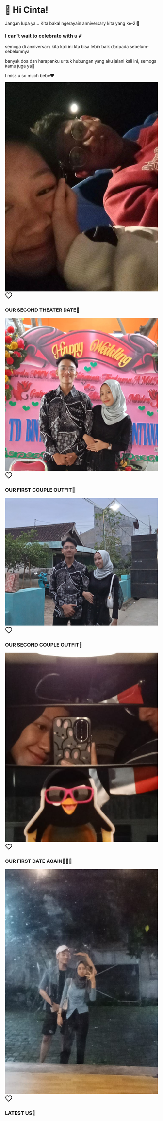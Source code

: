 <html lang="id">
<head>
  <meta charset="UTF-8"/>
  <meta name="viewport" content="width=device-width, initial-scale=1.0"/>
  <link rel="icon" type="image/png" href="Ape kau tengok-tengok.png"/>
  <link rel="stylesheet" href="apayh1.css"/>
</head>
<body>

  <h1>💌 Hi Cinta!</h1>
  <p class="intro">Jangan lupa ya... Kita bakal ngerayain anniversary kita yang ke-2!💖</p>

  <h3><div class="love-note">I can't wait to celebrate with u 💕</h3></div>
  <p>semoga di anniversary kita kali ini kta bisa lebih baik daripada sebelum-sebelumnya</p>
  <p>banyak doa dan harapanku untuk hubungan yang aku jalani kali ini, semoga kamu juga ya🥺</p>
  <P>I miss u so much bebe❤️</P>
  <div id="countdown"></div>
    <div class="container">
        <div class="card">
            <img class="background" src="bioskop.jpg" alt="">
            <div class="card-content">
                <div class="profile-image">
                    <svg xmlns="http://www.w3.org/2000/svg" width="24" height="24" viewBox="0 0 24 24" fill="none" stroke="currentColor" stroke-width="2" stroke-linecap="round" stroke-linejoin="round" class="lucide lucide-heart"><path d="M19 14c1.49-1.46 3-3.21 3-5.5A5.5 5.5 0 0 0 16.5 3c-1.76 0-3 .5-4.5 2-1.5-1.5-2.74-2-4.5-2A5.5 5.5 0 0 0 2 8.5c0 2.3 1.5 4.05 3 5.5l7 7Z">
                        <line x1="6" x2="10" y1="11" y2="11"></line>
                        <line x1="8" x2="8" y1="9" y2="13" />
                        <line x1="15" x2="15.01" y1="12" y2="12" />
                        <line x1="18" x2="18.01" y1="10" y2="10" />
                        <path d="M17.32 5H6.68a4 4 0 0 0-3.978 3.59c-.006.052-.01.101-.017.152C2.604 9.416 2 14.456 2 16a3 3 0 0 0 3 3c1 0 1.5-.5 2-1l1.414-1.414A2 2 0 0 1 9.828 16h4.344a2 2 0 0 1 1.414.586L17 18c.5.5 1 1 2 1a3 3 0 0 0 3-3c0-1.545-.604-6.584-.685-7.258-.007-.05-.011-.1-.017-.151A4 4 0 0 0 17.32 5z" />
                    </svg>
                </div>
                <h3 class="title">OUR SECOND THEATER DATE🎥</h3>
        </div>
        <div class="backdrop"></div>
      </div>
      <div class="card">
        <img class="background" src="mas bim 2.jpg" alt="">
        <div class="card-content">
            <div class="profile-image">
                <svg xmlns="http://www.w3.org/2000/svg" width="24" height="24" viewBox="0 0 24 24" fill="none" stroke="currentColor" stroke-width="2" stroke-linecap="round" stroke-linejoin="round" class="lucide lucide-heart"><path d="M19 14c1.49-1.46 3-3.21 3-5.5A5.5 5.5 0 0 0 16.5 3c-1.76 0-3 .5-4.5 2-1.5-1.5-2.74-2-4.5-2A5.5 5.5 0 0 0 2 8.5c0 2.3 1.5 4.05 3 5.5l7 7Z"/></svg>
                <line x1="6" x2="10" y1="11" y2="11" />
                <line x1="8" x2="8" y1="9" y2="13" />
                <line x1="15" x2="15.01" y1="12" y2="12" />
                <line x1="18" x2="18.01" y1="10" y2="10" />
                <path d="M17.32 5H6.68a4 4 0 0 0-3.978 3.59c-.006.052-.01.101-.017.152C2.604 9.416 2 14.456 2 16a3 3 0 0 0 3 3c1 0 1.5-.5 2-1l1.414-1.414A2 2 0 0 1 9.828 16h4.344a2 2 0 0 1 1.414.586L17 18c.5.5 1 1 2 1a3 3 0 0 0 3-3c0-1.545-.604-6.584-.685-7.258-.007-.05-.011-.1-.017-.151A4 4 0 0 0 17.32 5z" />
              </svg>
            </div>
            <h3 class="title">OUR FIRST COUPLE OUTFIT👕</h3>
          </div>
          <div class="backdrop"></div>
        </div>
        <div class="card">
            <img class="background" src="bu herla 2.jpg" alt="">
            <div class="card-content">
              <div class="profile-image">
                <svg xmlns="http://www.w3.org/2000/svg" width="24" height="24" viewBox="0 0 24 24" fill="none" stroke="currentColor" stroke-width="2" stroke-linecap="round" stroke-linejoin="round" class="lucide lucide-heart"><path d="M19 14c1.49-1.46 3-3.21 3-5.5A5.5 5.5 0 0 0 16.5 3c-1.76 0-3 .5-4.5 2-1.5-1.5-2.74-2-4.5-2A5.5 5.5 0 0 0 2 8.5c0 2.3 1.5 4.05 3 5.5l7 7Z"/></svg>
                  <line x1="6" x2="10" y1="11" y2="11" />
                  <line x1="8" x2="8" y1="9" y2="13" />
                  <line x1="15" x2="15.01" y1="12" y2="12" />
                  <line x1="18" x2="18.01" y1="10" y2="10" />
                  <path d="M17.32 5H6.68a4 4 0 0 0-3.978 3.59c-.006.052-.01.101-.017.152C2.604 9.416 2 14.456 2 16a3 3 0 0 0 3 3c1 0 1.5-.5 2-1l1.414-1.414A2 2 0 0 1 9.828 16h4.344a2 2 0 0 1 1.414.586L17 18c.5.5 1 1 2 1a3 3 0 0 0 3-3c0-1.545-.604-6.584-.685-7.258-.007-.05-.011-.1-.017-.151A4 4 0 0 0 17.32 5z" />
                </svg>
              </div>
              <h3 class="title">OUR SECOND COUPLE OUTFIT👕</h3>
            </div>
            <div class="backdrop"></div>
          </div>
          <div class="card">
            <img class="background" src="car.jpg" alt="">
            <div class="card-content">
              <div class="profile-image">
                <svg xmlns="http://www.w3.org/2000/svg" width="24" height="24" viewBox="0 0 24 24" fill="none" stroke="currentColor" stroke-width="2" stroke-linecap="round" stroke-linejoin="round" class="lucide lucide-heart"><path d="M19 14c1.49-1.46 3-3.21 3-5.5A5.5 5.5 0 0 0 16.5 3c-1.76 0-3 .5-4.5 2-1.5-1.5-2.74-2-4.5-2A5.5 5.5 0 0 0 2 8.5c0 2.3 1.5 4.05 3 5.5l7 7Z"/></svg>
                  <line x1="6" x2="10" y1="11" y2="11" />
                  <line x1="8" x2="8" y1="9" y2="13" />
                  <line x1="15" x2="15.01" y1="12" y2="12" />
                  <line x1="18" x2="18.01" y1="10" y2="10" />
                  <path d="M17.32 5H6.68a4 4 0 0 0-3.978 3.59c-.006.052-.01.101-.017.152C2.604 9.416 2 14.456 2 16a3 3 0 0 0 3 3c1 0 1.5-.5 2-1l1.414-1.414A2 2 0 0 1 9.828 16h4.344a2 2 0 0 1 1.414.586L17 18c.5.5 1 1 2 1a3 3 0 0 0 3-3c0-1.545-.604-6.584-.685-7.258-.007-.05-.011-.1-.017-.151A4 4 0 0 0 17.32 5z" />
                </svg>
              </div>
              <h3 class="title">OUR FIRST DATE AGAIN🧑‍🤝‍🧑</h3>
            </div>
            <div class="backdrop"></div>
          </div>
          <div class="card">
            <img class="background" src="iftar.jpg" alt="">
            <div class="card-content">
              <div class="profile-image">
                <svg xmlns="http://www.w3.org/2000/svg" width="24" height="24" viewBox="0 0 24 24" fill="none" stroke="currentColor" stroke-width="2" stroke-linecap="round" stroke-linejoin="round" class="lucide lucide-heart"><path d="M19 14c1.49-1.46 3-3.21 3-5.5A5.5 5.5 0 0 0 16.5 3c-1.76 0-3 .5-4.5 2-1.5-1.5-2.74-2-4.5-2A5.5 5.5 0 0 0 2 8.5c0 2.3 1.5 4.05 3 5.5l7 7Z"/></svg>
                  <line x1="6" x2="10" y1="11" y2="11" />
                  <line x1="8" x2="8" y1="9" y2="13" />
                  <line x1="15" x2="15.01" y1="12" y2="12" />
                  <line x1="18" x2="18.01" y1="10" y2="10" />
                  <path d="M17.32 5H6.68a4 4 0 0 0-3.978 3.59c-.006.052-.01.101-.017.152C2.604 9.416 2 14.456 2 16a3 3 0 0 0 3 3c1 0 1.5-.5 2-1l1.414-1.414A2 2 0 0 1 9.828 16h4.344a2 2 0 0 1 1.414.586L17 18c.5.5 1 1 2 1a3 3 0 0 0 3-3c0-1.545-.604-6.584-.685-7.258-.007-.05-.011-.1-.017-.151A4 4 0 0 0 17.32 5z" />
                </svg>
              </div>
              <h3 class="title">LATEST US🍴</h3>
            </div>
            <div class="backdrop"></div>
        </div>
    </div>
<script src="apayh2.js"></script>
</body>
</html>
